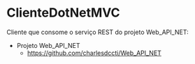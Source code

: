 # ClienteDotNetMVC
Cliente que consome o serviço REST do projeto Web_API_NET:

- Projeto Web_API_NET
  - https://github.com/charlesdccti/Web_API_NET
